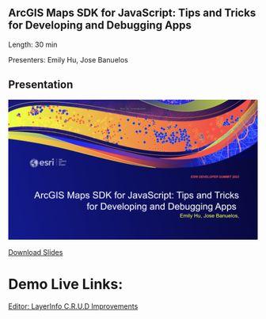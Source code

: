 ## ArcGIS Maps SDK for JavaScript: Tips and Tricks for Developing and Debugging Apps

Length: 30 min

Presenters: Emily Hu, Jose Banuelos

## Presentation
![Debugging Tips and Tricks Slide](../images/debugging-slide.png)

[Download Slides](https://github.com/banuelosj/DevSummit-presentation/blob/main/2022/web-editing-2d/slides/ds2022-arcgis-api-for-javascript-web-editing-2d.pptx?raw=true)

# Demo Live Links:

[Editor: LayerInfo C.R.U.D Improvements](https://banuelosj.github.io/DevSummit-presentation/2023/web-editing/demos/editor-layerinfo-demo)

